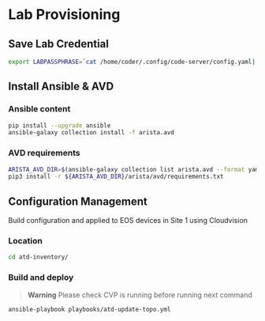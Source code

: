 # Lab Provisioning

## Save Lab Credential

```bash
export LABPASSPHRASE=`cat /home/coder/.config/code-server/config.yaml| grep "password:" | awk '{print $2}'`
```

## Install Ansible & AVD

### Ansible content

```bash
pip install --upgrade ansible
ansible-galaxy collection install -f arista.avd
```

### AVD requirements

```bash
ARISTA_AVD_DIR=$(ansible-galaxy collection list arista.avd --format yaml | head -1 | cut -d: -f1)
pip3 install -r ${ARISTA_AVD_DIR}/arista/avd/requirements.txt
```

## Configuration Management

Build configuration and applied to EOS devices in Site 1 using Cloudvision

### Location

```bash
cd atd-inventory/
```

### Build and deploy

> **Warning**
> Please check CVP is running before running next command

```bash
ansible-playbook playbooks/atd-update-topo.yml
```
